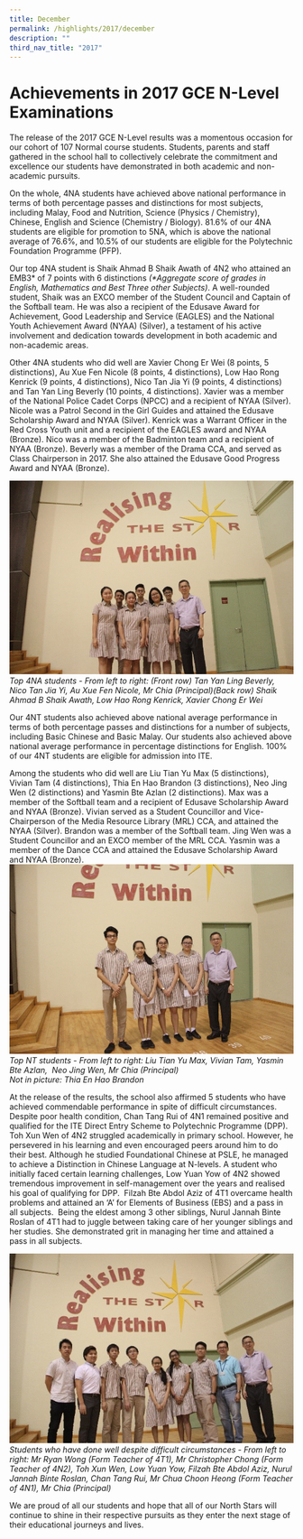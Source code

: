 ```yaml
---
title: December
permalink: /highlights/2017/december
description: ""
third_nav_title: "2017"
---
```

# Achievements in 2017 GCE N-Level Examinations

The release of the 2017 GCE N-Level results was a momentous occasion for our cohort of 107 Normal course students. Students, parents and staff gathered in the school hall to collectively celebrate the commitment and excellence our students have demonstrated in both academic and non-academic pursuits.

On the whole, 4NA students have achieved above national performance in terms of both percentage passes and distinctions for most subjects, including Malay, Food and Nutrition, Science (Physics / Chemistry), Chinese, English and Science (Chemistry / Biology). 81.6% of our 4NA students are eligible for promotion to 5NA, which is above the national average of 76.6%, and 10.5% of our students are eligible for the Polytechnic Foundation Programme (PFP).

Our top 4NA student is Shaik Ahmad B Shaik Awath of 4N2 who attained an EMB3\* of 7 points with 6 distinctions _(\*Aggregate score of grades in English, Mathematics and Best Three other Subjects)_. A well-rounded student, Shaik was an EXCO member of the Student Council and Captain of the Softball team. He was also a recipient of the Edusave Award for Achievement, Good Leadership and Service (EAGLES) and the National Youth Achievement Award (NYAA) (Silver), a testament of his active involvement and dedication towards development in both academic and non-academic areas.

Other 4NA students who did well are Xavier Chong Er Wei (8 points, 5 distinctions), Au Xue Fen Nicole (8 points, 4 distinctions), Low Hao Rong Kenrick (9 points, 4 distinctions), Nico Tan Jia Yi (9 points, 4 distinctions) and Tan Yan Ling Beverly (10 points, 4 distinctions). Xavier was a member of the National Police Cadet Corps (NPCC) and a recipient of NYAA (Silver). Nicole was a Patrol Second in the Girl Guides and attained the Edusave Scholarship Award and NYAA (Silver). Kenrick was a Warrant Officer in the Red Cross Youth unit and a recipient of the EAGLES award and NYAA (Bronze). Nico was a member of the Badminton team and a recipient of NYAA (Bronze). Beverly was a member of the Drama CCA, and served as Class Chairperson in 2017. She also attained the Edusave Good Progress Award and NYAA (Bronze).

![](/images/top4NAstudents1.jpeg)
*Top 4NA students - From left to right: (Front row) Tan Yan Ling Beverly, Nico Tan Jia Yi, Au Xue Fen Nicole, Mr Chia (Principal)(Back row) Shaik Ahmad B Shaik Awath, Low Hao Rong Kenrick, Xavier Chong Er Wei*

Our 4NT students also achieved above national average performance in terms of both percentage passes and distinctions for a number of subjects, including Basic Chinese and Basic Malay. Our students also achieved above national average performance in percentage distinctions for English. 100% of our 4NT students are eligible for admission into ITE.

Among the students who did well are Liu Tian Yu Max (5 distinctions), Vivian Tam (4 distinctions), Thia En Hao Brandon (3 distinctions), Neo Jing Wen (2 distinctions) and Yasmin Bte Azlan (2 distinctions). Max was a member of the Softball team and a recipient of Edusave Scholarship Award and NYAA (Bronze). Vivian served as a Student Councillor and Vice-Chairperson of the Media Resource Library (MRL) CCA, and attained the NYAA (Silver). Brandon was a member of the Softball team. Jing Wen was a Student Councillor and an EXCO member of the MRL CCA. Yasmin was a member of the Dance CCA and attained the Edusave Scholarship Award and NYAA (Bronze).
![](/images/top4NTstudents2.jpeg)
*Top NT students - From left to right: Liu Tian Yu Max, Vivian Tam, Yasmin Bte Azlan,  Neo Jing Wen, Mr Chia (Principal)  
Not in picture: Thia En Hao Brandon*

At the release of the results, the school also affirmed 5 students who have achieved commendable performance in spite of difficult circumstances. Despite poor health condition, Chan Tang Rui of 4N1 remained positive and qualified for the ITE Direct Entry Scheme to Polytechnic Programme (DPP). Toh Xun Wen of 4N2 struggled academically in primary school. However, he persevered in his learning and even encouraged peers around him to do their best. Although he studied Foundational Chinese at PSLE, he managed to achieve a Distinction in Chinese Language at N-levels. A student who initially faced certain learning challenges, Low Yuan Yow of 4N2 showed tremendous improvement in self-management over the years and realised his goal of qualifying for DPP.  Filzah Bte Abdol Aziz of 4T1 overcame health problems and attained an ‘A’ for Elements of Business (EBS) and a pass in all subjects.  Being the eldest among 3 other siblings, Nurul Jannah Binte Roslan of 4T1 had to juggle between taking care of her younger siblings and her studies. She demonstrated grit in managing her time and attained a pass in all subjects.

![](/images/NANT_resiliencestudents3.jpeg)
*Students who have done well despite difficult circumstances - From left to right: Mr Ryan Wong (Form Teacher of 4T1), Mr Christopher Chong (Form Teacher of 4N2), Toh Xun Wen, Low Yuan Yow, Filzah Bte Abdol Aziz, Nurul Jannah Binte Roslan, Chan Tang Rui, Mr Chua Choon Heong (Form Teacher of 4N1), Mr Chia (Principal)*

We are proud of all our students and hope that all of our North Stars will continue to shine in their respective pursuits as they enter the next stage of their educational journeys and lives.